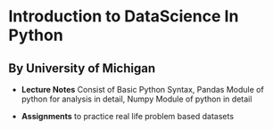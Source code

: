 # Introduction to DataScience In Python 
##              By University of Michigan 

- **Lecture Notes** Consist of Basic Python Syntax, Pandas Module of python for analysis in detail, Numpy Module of python in detail

- **Assignments** to practice real life problem based datasets
